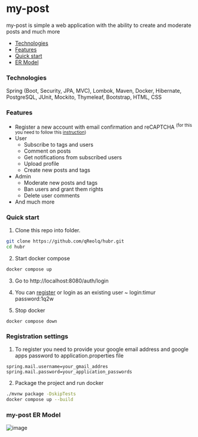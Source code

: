 # my-post

my-post is simple a web application with the ability to create and moderate posts and much more

* [Technologies](#technologies)
* [Features](#features)
* [Quick start](#quick-start)
* [ER Model](#hubr-er-model)

### Technologies
Spring (Boot, Security, JPA, MVC), Lombok, Maven, Docker, Hibernate, PostgreSQL, JUnit, Mockito, Thymeleaf, Bootstrap, HTML, CSS
 
### Features
  * Register a new account with email confirmation and reCAPTCHA    <sup> (for this you need to follow this [instruction](#registration-settings)) </sup>
  * User
     * Subscribe to tags and users
     * Сomment on posts
     * Get notifications from subscribed users
     * Upload profile
     * Create new posts and tags
  * Admin
    * Moderate new posts and tags
    * Ban users and grant them rights
    * Delete user comments
  * And much more


### Quick start
1. Clone this repo into folder.

```Bash
git clone https://github.com/qReolq/hubr.git
cd hubr
```
2. Start docker compose

```Bash
docker compose up
```
3. Go to http://localhost:8080/auth/login

4. You can [register](#registration-settings) or login as an existing user ~ login:timur password:1q2w

5. Stop docker
```
docker compose down
```

### Registration settings
1. To register you need to provide your google email address and google apps password to application.properties file

```properties
spring.mail.username=your_gmail_addres
spring.mail.password=your_application_passwords
```
2. Package the project and run docker
```Bash
./mvnw package -DskipTests
docker compose up --build
```
### my-post ER Model

![image](https://user-images.githubusercontent.com/115367574/232320459-08dbfa2b-46a3-450e-ab6b-c8265f5404c0.png)
